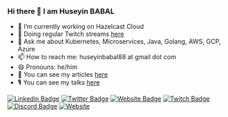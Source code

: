 ### Hi there 👋 I am Huseyin BABAL

- 🔭 I’m currently working on Hazelcast Cloud
- 👯 Doing regular Twitch streams [here](twitch.tv/huseyinbabal)
- 💬 Ask me about Kubernetes, Microservices, Java, Golang, AWS, GCP, Azure
- 📫 How to reach me: huseyinbabal88 at gmail dot com
- 😄 Pronouns: he/him
- 📖  You can see my articles [here](https://huseyinbabal.com)
- 🎙️ You can see my talks [here](https://huseyinbabal.com/my-talks/)

[![Linkedin Badge](https://img.shields.io/badge/-huseyinbabal-blue?style=flat-square&logo=Linkedin&logoColor=white&link=https://www.linkedin.com/in/huseyinbabal/)](https://www.linkedin.com/in/huseyinbabal/)
[![Twitter Badge](https://img.shields.io/badge/-huseyinbabal-blue?style=flat-square&logo=Twitter&logoColor=white&link=https://www.twitter.com/huseyinbabal/)](https://www.twitter.com/huseyinbabal/)
[![Website Badge](https://img.shields.io/website?down_color=red&down_message=down&label=https%3A%2F%2Fhuseyinbabal.com&up_color=green&up_message=up&url=https%3A%2F%2Fhuseyinbabal.com)](https://huseyinbabal.com)
[![Twitch Badge](https://img.shields.io/twitch/status/huseyinbabal?style=social)](https://www.twitch.tv/huseyinbabal)
[![Discord Badge](https://img.shields.io/discord/847031200665436200?label=Discord)](https://discord.gg/DPkUPN44)
[![Website](https://img.shields.io/website?label=LiveCodingTurkey&url=https%3A%2F%2Fkommunity.com%2Flivecodingturkey)](https://kommunity.com/livecodingturkey)
